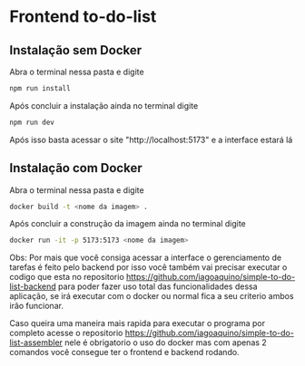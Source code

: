 # Frontend to-do-list

## Instalação sem Docker

Abra o terminal nessa pasta e digite

```bash
npm run install
```

Após concluir a instalação ainda no terminal digite

```bash
npm run dev
```

Após isso basta acessar o site "http://localhost:5173" e a interface estará lá

## Instalação com Docker

Abra o terminal nessa pasta e digite

```bash
docker build -t <nome da imagem> .
```

Após concluir a construção da imagem ainda no terminal digite

```bash
docker run -it -p 5173:5173 <nome da imagem>
```

Obs: Por mais que você consiga acessar a interface o gerenciamento de tarefas é feito pelo backend por isso você também vai precisar executar o codigo que esta no repositorio https://github.com/iagoaquino/simple-to-do-list-backend para poder fazer uso total das funcionalidades dessa aplicação, se irá executar com o docker ou normal fica a seu criterio ambos irão funcionar.

Caso queira uma maneira mais rapida para executar o programa por completo acesse o repositorio https://github.com/iagoaquino/simple-to-do-list-assembler nele é obrigatorio o uso do docker mas com apenas 2 comandos você consegue ter o frontend e backend rodando.
